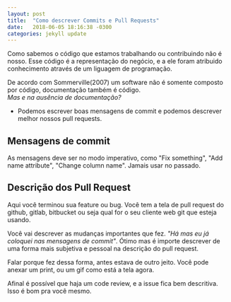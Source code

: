 ```yaml
---
layout: post
title:  "Como descrever Commits e Pull Requests"
date:   2018-06-05 18:16:38 -0300
categories: jekyll update
---
```


Como sabemos o código que estamos trabalhando ou contribuindo não é nosso.
Esse código é a representação do negócio, e a ele foram atribuido conhecimento através de um liguagem de programação.

De acordo com Sommerville(2007) um software não é somente composto por código, documentação também é código.  
*Mas e na ausência de documentação?*
- Podemos escrever boas mensagens de commit e podemos descrever melhor nossos pull requests.

## Mensagens de commit

As mensagens deve ser no modo imperativo, como "Fix something", "Add name attribute", "Change column name". Jamais usar no passado.

## Descrição dos Pull Request

Aqui você terminou sua feature ou bug. Você tem a tela de pull request do github, gitlab, bitbucket ou seja qual for o seu cliente web git que esteja usando.

Você vai descrever as mudanças importantes que fez.
*"Há mas eu já coloquei nas mensagens de commit"*.   Ótimo mas é importe descrever de uma forma mais subjetiva e pessoal na descrição do pull request.

Falar porque fez dessa forma, antes estava de outro jeito.
Você pode anexar um print, ou um gif como está a tela agora.

Afinal é possível que haja um code review, e a issue fica bem descritiva.
Isso é bom pra você mesmo.
